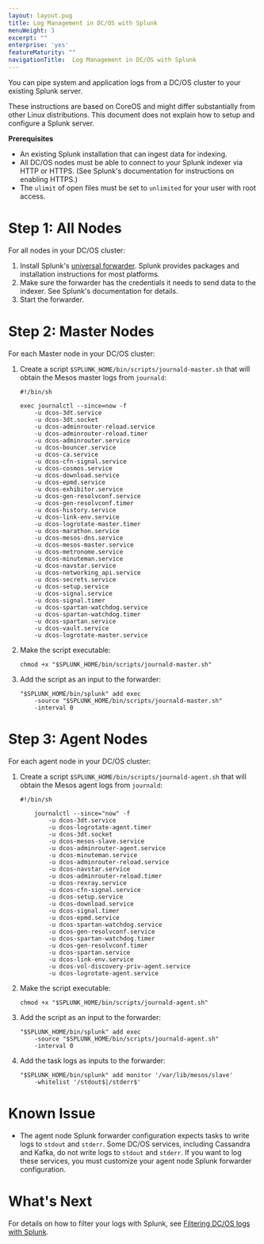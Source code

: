```yaml
---
layout: layout.pug
title: Log Management in DC/OS with Splunk
menuWeight: 3
excerpt: ""
enterprise: 'yes'
featureMaturity: ""
navigationTitle:  Log Management in DC/OS with Splunk
---
```


You can pipe system and application logs from a DC/OS cluster to your existing Splunk server.

These instructions are based on CoreOS and might differ substantially from other Linux distributions. This document does not explain how to setup and configure a Splunk server.

**Prerequisites**

*   An existing Splunk installation that can ingest data for indexing.
*   All DC/OS nodes must be able to connect to your Splunk indexer via HTTP or HTTPS. (See Splunk's documentation for instructions on enabling HTTPS.)
*   The `ulimit` of open files must be set to `unlimited` for your user with root access.

# Step 1: All Nodes

For all nodes in your DC/OS cluster:

1.  Install Splunk's [universal forwarder][2]. Splunk provides packages and installation instructions for most platforms.
2.  Make sure the forwarder has the credentials it needs to send data to the indexer. See Splunk's documentation for details.
3.  Start the forwarder.

# Step 2: Master Nodes

For each Master node in your DC/OS cluster:

1.  Create a script `$SPLUNK_HOME/bin/scripts/journald-master.sh` that will obtain the Mesos master logs from `journald`:

        #!/bin/sh

        exec journalctl --since=now -f          
            -u dcos-3dt.service               
            -u dcos-3dt.socket                
            -u dcos-adminrouter-reload.service
            -u dcos-adminrouter-reload.timer  
            -u dcos-adminrouter.service       
            -u dcos-bouncer.service           
            -u dcos-ca.service                
            -u dcos-cfn-signal.service        
            -u dcos-cosmos.service            
            -u dcos-download.service          
            -u dcos-epmd.service              
            -u dcos-exhibitor.service         
            -u dcos-gen-resolvconf.service    
            -u dcos-gen-resolvconf.timer      
            -u dcos-history.service           
            -u dcos-link-env.service          
            -u dcos-logrotate-master.timer
            -u dcos-marathon.service
            -u dcos-mesos-dns.service
            -u dcos-mesos-master.service
            -u dcos-metronome.service
            -u dcos-minuteman.service
            -u dcos-navstar.service
            -u dcos-networking_api.service
            -u dcos-secrets.service
            -u dcos-setup.service
            -u dcos-signal.service
            -u dcos-signal.timer
            -u dcos-spartan-watchdog.service
            -u dcos-spartan-watchdog.timer
            -u dcos-spartan.service
            -u dcos-vault.service
            -u dcos-logrotate-master.service

2.  Make the script executable:

        chmod +x "$SPLUNK_HOME/bin/scripts/journald-master.sh"

3.  Add the script as an input to the forwarder:

        "$SPLUNK_HOME/bin/splunk" add exec 
            -source "$SPLUNK_HOME/bin/scripts/journald-master.sh" 
            -interval 0

# Step 3: Agent Nodes

For each agent node in your DC/OS cluster:

1.  Create a script `$SPLUNK_HOME/bin/scripts/journald-agent.sh` that will obtain the Mesos agent logs from `journald`:

        #!/bin/sh

            journalctl --since="now" -f                 
                -u dcos-3dt.service                 
                -u dcos-logrotate-agent.timer
                -u dcos-3dt.socket                  
                -u dcos-mesos-slave.service
                -u dcos-adminrouter-agent.service   
                -u dcos-minuteman.service
                -u dcos-adminrouter-reload.service  
                -u dcos-navstar.service
                -u dcos-adminrouter-reload.timer    
                -u dcos-rexray.service
                -u dcos-cfn-signal.service          
                -u dcos-setup.service
                -u dcos-download.service            
                -u dcos-signal.timer
                -u dcos-epmd.service                
                -u dcos-spartan-watchdog.service
                -u dcos-gen-resolvconf.service      
                -u dcos-spartan-watchdog.timer
                -u dcos-gen-resolvconf.timer        
                -u dcos-spartan.service
                -u dcos-link-env.service            
                -u dcos-vol-discovery-priv-agent.service
                -u dcos-logrotate-agent.service

2.  Make the script executable:

        chmod +x "$SPLUNK_HOME/bin/scripts/journald-agent.sh"

3.  Add the script as an input to the forwarder:

        "$SPLUNK_HOME/bin/splunk" add exec 
            -source "$SPLUNK_HOME/bin/scripts/journald-agent.sh" 
            -interval 0

4.  Add the task logs as inputs to the forwarder:

        "$SPLUNK_HOME/bin/splunk" add monitor '/var/lib/mesos/slave' 
            -whitelist '/stdout$|/stderr$'

# Known Issue

*   The agent node Splunk forwarder configuration expects tasks to write logs to `stdout` and `stderr`. Some DC/OS services, including Cassandra and Kafka, do not write logs to `stdout` and `stderr`. If you want to log these services, you must customize your agent node Splunk forwarder configuration.

# What's Next

For details on how to filter your logs with Splunk, see [Filtering DC/OS logs with Splunk][3].

 [2]: http://www.splunk.com/en_us/download/universal-forwarder.html
 [3]: ../filter-splunk/
